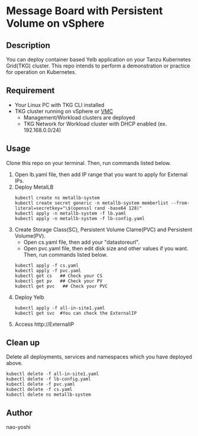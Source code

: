 # Message Board with Persistent Volume on vSphere

## Description
You can deploy container based Yelb application on your Tanzu Kubernetes Grid(TKG) cluster. This repo intends to perform a demonstration or practice for operation on Kubernetes.

## Requirement
- Your Linux PC with TKG CLI installed
- TKG cluster running on vSphere or [VMC](https://cloud.vmware.com/jp/vmc-aws) 
  - Management/Workload clusters are deployed
  - TKG Network for Workload cluster with DHCP enabled (ex. 192.168.0.0/24)

## Usage
Clone this repo on your terminal. Then, run commands listed below.
1. Open lb.yaml file, then add IP range that you want to apply for External IPs.
2. Deploy MetalLB
    ```
    kubectl create ns metallb-system
    kubectl create secret generic -n metallb-system memberlist --from-literal=secretkey="\$(openssl rand -base64 128)"
    kubectl apply -n metallb-system -f lb.yaml
    kubectl apply -n metallb-system -f lb-config.yaml
    ```
3. Create Storage Class(SC), Persistent Volume Clame(PVC) and Persistent Volume(PV). 
    - Open cs.yaml file, then add your "datastoreurl". 
    - Open pvc.yaml file, then edit disk size and other values if you want. Then, run commands listed below.
    ```
    kubectl apply -f cs.yaml
    kubectl apply -f pvc.yaml
    kubectl get cs   ## Check your CS
    kubectl get pv   ## Check your PV
    kubectl get pvc   ## Check your PVC
    ```
4. Deploy Yelb
    ```
    kubectl apply -f all-in-site1.yaml
    kubectl get svc  #You can check the ExternalIP
    ```
4. Access http://ExternalIP

## Clean up
Delete all deployments, services and namespaces which you have deployed above.
```
kubectl delete -f all-in-site1.yaml
kubectl delete -f lb-config.yaml
kubectl delete -f pvc.yaml
kubectl delete -f cs.yaml
kubectl delete ns metallb-system
```

## Author
nao-yoshi
